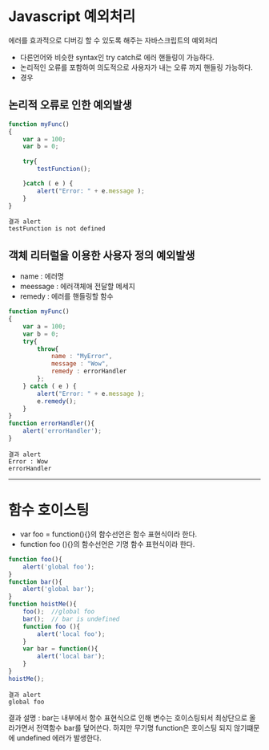 # Javascript 예외처리
에러를 효과적으로 디버깅 할 수 있도록 해주는 자바스크립트의 예외처리
- 다른언어와 비슷한 syntax인 try catch로 에러 핸들링이 가능하다.
- 논리적인 오류를 포함하여 의도적으로 사용자가 내는 오류 까지 핸들링 가능하다.
- 경우 

## 논리적 오류로 인한 예외발생
```js
function myFunc()
{
	var a = 100;
	var b = 0;
	
	try{
		testFunction();

	}catch ( e ) {
		alert("Error: " + e.message );
	}
}
```

```
결과 alert 
testFunction is not defined 
```
 


## 객체 리터럴을 이용한 사용자 정의 예외발생
- name : 에러명
- meessage : 에러객체애 전달할 메세지 
- remedy : 에러를 핸들링할 함수

```js
function myFunc()
{
	var a = 100;
	var b = 0;	
	try{
		throw{
			name : "MyError",
			message : "Wow",
			remedy : errorHandler
		};
	} catch ( e ) {
		alert("Error: " + e.message );
		e.remedy();
	}
}
function errorHandler(){
	alert('errorHandler');
}
```
```
결과 alert
Error : Wow      
errorHandler
```

---
# 함수 호이스팅
- var foo = function(){}의 함수선언은 함수 표현식이라 한다.
- function foo (){}의 함수선언은 기명 함수 표현식이라 한다.


~~~javascript
function foo(){
	alert('global foo');
}	
function bar(){
	alert('global bar');
}
function hoistMe(){
	foo();	//global foo
	bar();	// bar is undefined
	function foo (){
		alert('local foo');
	}
	var bar = function(){
		alert('local bar');
	}
}
hoistMe();
~~~
~~~
결과 alert
global foo
~~~
결과 설명 : bar는 내부에서 함수 표현식으로 인해 변수는 호이스팅되서 최상단으로 올라가면서 전역함수 bar를 덮어쓴다. 하지만 무기명 function은 호이스팅 되지 않기떄문에 undefined 에러가 발생한다.
